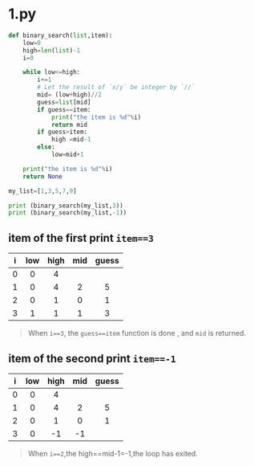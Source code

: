 # 1.py

```python
def binary_search(list,item):
    low=0
    high=len(list)-1
    i=0

    while low<=high:
        i+=1
        # Let the result of `x/y` be integer by `//`
        mid= (low+high)//2
        guess=list[mid]
        if guess==item:
            print("the item is %d"%i)
            return mid
        if guess>item:
            high =mid-1
        else:
            low=mid+1

    print("the item is %d"%i)
    return None

my_list=[1,3,5,7,9]

print (binary_search(my_list,3))
print (binary_search(my_list,-1))
```

## item of the first print `item==3`

| i | low | high | mid | guess |
|:---:| :---:|:---:| :---:| :---:|
| 0 | 0 | 4 | | |
| 1 | 0 | 4 | 2 | 5 |
| 2 | 0 | 1 | 0 | 1 |
| 3 | 1 | 1 | 1 | 3 |

>When `i==3`, the `guess==item` function is done , and `mid` is returned.

## item of the second print `item==-1`

|i|low|high|mid|guess|
|:---:| :---:|:---:| :---:| :---:|
| 0 | 0 | 4 |   |   |
| 1 | 0 | 4 | 2 | 5 |
| 2 | 0 | 1 | 0 | 1 |
| 3 | 0 | -1 | -1 |   |

>When `i==2`,the high==mid-1=-1,the loop has exited.
